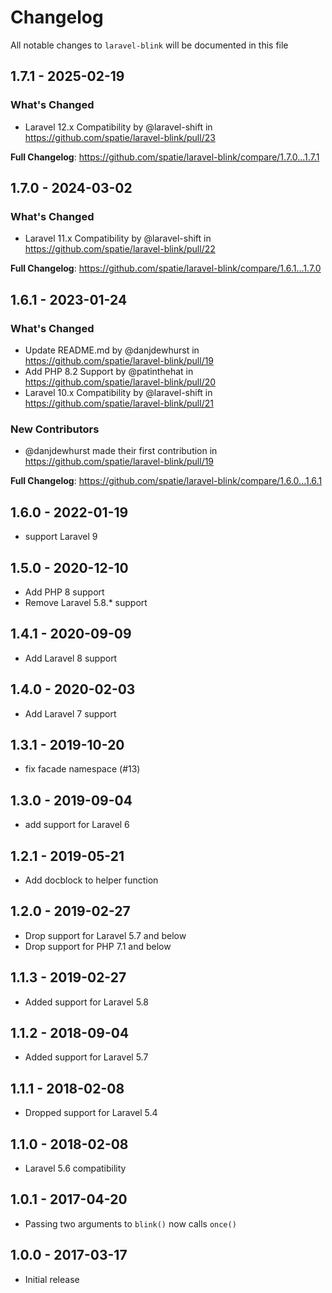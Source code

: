# Changelog

All notable changes to `laravel-blink` will be documented in this file

## 1.7.1 - 2025-02-19

### What's Changed

* Laravel 12.x Compatibility by @laravel-shift in https://github.com/spatie/laravel-blink/pull/23

**Full Changelog**: https://github.com/spatie/laravel-blink/compare/1.7.0...1.7.1

## 1.7.0 - 2024-03-02

### What's Changed

* Laravel 11.x Compatibility by @laravel-shift in https://github.com/spatie/laravel-blink/pull/22

**Full Changelog**: https://github.com/spatie/laravel-blink/compare/1.6.1...1.7.0

## 1.6.1 - 2023-01-24

### What's Changed

- Update README.md by @danjdewhurst in https://github.com/spatie/laravel-blink/pull/19
- Add PHP 8.2 Support by @patinthehat in https://github.com/spatie/laravel-blink/pull/20
- Laravel 10.x Compatibility by @laravel-shift in https://github.com/spatie/laravel-blink/pull/21

### New Contributors

- @danjdewhurst made their first contribution in https://github.com/spatie/laravel-blink/pull/19

**Full Changelog**: https://github.com/spatie/laravel-blink/compare/1.6.0...1.6.1

## 1.6.0 - 2022-01-19

- support Laravel 9

## 1.5.0 - 2020-12-10

- Add PHP 8 support
- Remove Laravel 5.8.* support

## 1.4.1 - 2020-09-09

- Add Laravel 8 support

## 1.4.0 - 2020-02-03

- Add Laravel 7 support

## 1.3.1 - 2019-10-20

- fix facade namespace (#13)

## 1.3.0 - 2019-09-04

- add support for Laravel 6

## 1.2.1 - 2019-05-21

- Add docblock to helper function

## 1.2.0 - 2019-02-27

- Drop support for Laravel 5.7 and below
- Drop support for PHP 7.1 and below

## 1.1.3 - 2019-02-27

- Added support for Laravel 5.8

## 1.1.2 - 2018-09-04

- Added support for Laravel 5.7

## 1.1.1 - 2018-02-08

- Dropped support for Laravel 5.4

## 1.1.0 - 2018-02-08

- Laravel 5.6 compatibility

## 1.0.1 - 2017-04-20

- Passing two arguments to `blink()` now calls `once()`

## 1.0.0 - 2017-03-17

- Initial release
